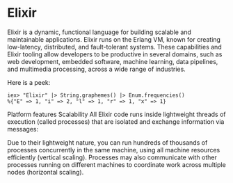 # Elixir

Elixir is a dynamic, functional language for building scalable and maintainable applications.
Elixir runs on the Erlang VM, known for creating low-latency, distributed, and fault-tolerant systems. These capabilities and Elixir tooling allow developers to be productive in several domains, such as web development, embedded software, machine learning, data pipelines, and multimedia processing, across a wide range of industries.

Here is a peek:
```
iex> "Elixir" |> String.graphemes() |> Enum.frequencies()
%{"E" => 1, "i" => 2, "l" => 1, "r" => 1, "x" => 1}
```
Platform features
Scalability
All Elixir code runs inside lightweight threads of execution (called processes) that are isolated and exchange information via messages:

Due to their lightweight nature, you can run hundreds of thousands of processes concurrently in the same machine, using all machine resources efficiently (vertical scaling). Processes may also communicate with other processes running on different machines to coordinate work across multiple nodes (horizontal scaling).


